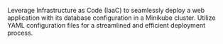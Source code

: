 Leverage Infrastructure as Code (IaaC) to seamlessly deploy a web application with its database configuration in a Minikube cluster.
Utilize YAML configuration files for a streamlined and efficient deployment process.
